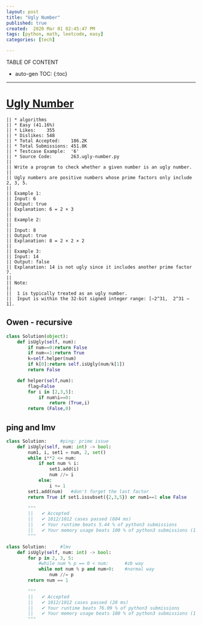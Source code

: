 ```yaml
---
layout: post
title: "Ugly Number"
published: true
created:  2020 Mar 01 02:45:47 PM
tags: [python, math, leetcode, easy]
categories: [tech]

---
```


TABLE OF CONTENT

* auto-gen TOC:
{:toc}

- - -

# [Ugly Number](https://leetcode.com/problems/ugly-number/submissions/)

    || * algorithms
    || * Easy (41.16%)
    || * Likes:    355
    || * Dislikes: 548
    || * Total Accepted:    186.2K
    || * Total Submissions: 451.8K
    || * Testcase Example:  '6'
    || * Source Code:       263.ugly-number.py
    || 
    || Write a program to check whether a given number is an ugly number.
    || 
    || Ugly numbers are positive numbers whose prime factors only include 2, 3, 5.
    || 
    || Example 1:
    || Input: 6
    || Output: true
    || Explanation: 6 = 2 × 3
    || 
    || Example 2:
    || 
    || Input: 8
    || Output: true
    || Explanation: 8 = 2 × 2 × 2
    || 
    || Example 3:
    || Input: 14
    || Output: false 
    || Explanation: 14 is not ugly since it includes another prime factor 7.
    || 
    || Note:
    || 
    || 	1 is typically treated as an ugly number.
    || 	Input is within the 32-bit signed integer range: [−2^31,  2^31 − 1].

## Owen - recursive

```python
class Solution(object):
    def isUgly(self, num):
        if num==0:return False
        if num==1:return True
        k=self.helper(num)
        if k[0]:return self.isUgly(num/k[1])
        return False

    def helper(self,num):
        flag=False
        for i in [2,3,5]:
            if num%i==0:
                return (True,i)
        return (False,0)
```

## ping and lmv

```python
class Solution:     #ping: prime issue
    def isUgly(self, num: int) -> bool:
        num1, i, set1 = num, 2, set()
        while i**2 <= num:
            if not num % i:
                set1.add(i)
                num //= i
            else:
                i += 1
        set1.add(num)   #don't forget the last factor
        return True if set1.issubset({2,3,5}) or num1==1 else False

        """
        ||   ✔ Accepted
        ||   ✔ 1012/1012 cases passed (604 ms)
        ||   ✔ Your runtime beats 5.44 % of python3 submissions
        ||   ✔ Your memory usage beats 100 % of python3 submissions (12.7 MB)
        """

class Solution:     #lmv
    def isUgly(self, num: int) -> bool:
        for p in 2, 3, 5:
            #while num % p == 0 < num:      #zb way
            while not num % p and num>0:    #normal way
                num //= p
        return num == 1

        """
        ||   ✔ Accepted
        ||   ✔ 1012/1012 cases passed (28 ms)
        ||   ✔ Your runtime beats 76.09 % of python3 submissions
        ||   ✔ Your memory usage beats 100 % of python3 submissions (12.8 MB)
        """
```


